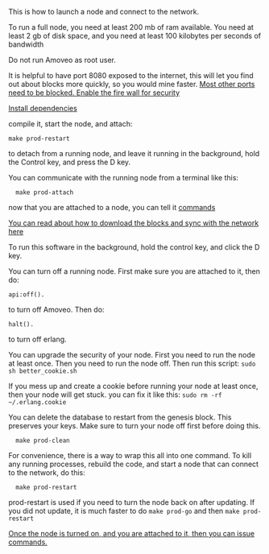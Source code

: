 This is how to launch a node and connect to the network.

To run a full node, you need at least 200 mb of ram available.
You need at least 2 gb of disk space,
and you need at least 100 kilobytes per seconds of bandwidth

Do not run Amoveo as root user.   

It is helpful to have port 8080 exposed to the internet, this will let you find out about blocks more quickly, so you would mine faster.
[Most other ports need to be blocked. Enable the fire wall for security](firewall.md)

[Install dependencies](dependencies.md)

compile it, start the node, and attach:
```
make prod-restart
```

to detach from  a running node, and leave it running in the background, hold the Control key, and press the D key.

You can communicate with the running node from a terminal like this:
```
  make prod-attach
```

now that you are attached to a node, you can tell it [commands](../api/commands.md)

[You can read about how to download the blocks and sync with the network here](sync.md)

To run this software in the background, hold the control key, and click the D key.


You can turn off a running node.
First make sure you are attached to it, then do:
```
api:off().
```
to turn off Amoveo.
Then do:
```
halt().
```
to turn off erlang.

You can upgrade the security of your node. First you need to run the node at least once. Then you need to run the node off. Then run this script:
`sudo sh better_cookie.sh`

If you mess up and create a cookie before running your node at least once, then your node will get stuck. you can fix it like this:
`sudo rm -rf ~/.erlang.cookie`


You can delete the database to restart from the genesis block. This preserves your keys.
Make sure to turn your node off first before doing this.
```
  make prod-clean
```

For convenience, there is a way to wrap this all into one command. To kill any running processes, rebuild the code, and start a node that can connect to the network, do this:
```
  make prod-restart
```
prod-restart is used if you need to turn the node back on after updating.
If you did not update, it is much faster to do `make prod-go` and then `make prod-restart`
<!---
-->


[Once the node is turned on, and you are attached to it, then you can issue commands.](../api/commands.md)

